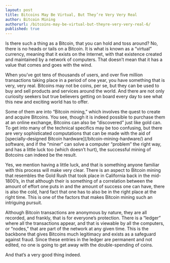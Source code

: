 ```yaml
---
layout: post
title: Bitcoins May Be Virtual, But They’re Very Very Real
author: Bitcoin Mining
authorurl: /bitcoins-may-be-virtual-but-theyre-very-very-real-6/
published: true
---
```


Is there such a thing as a Bitcoin, that you can hold and toss around? No, there is no heads or tails on a Bitcoin. It is what is known as a “virtual” currency, meaning that it exists on the Internet, with that existence created and maintained by a network of computers. That doesn’t mean that it has a value that comes and goes with the wind.
<p>
When you’ve got tens of thousands of users, and over five million transactions taking place in a period of one year, you have something that is very, very real. Bitcoins may not be coins, per se, but they can be used to buy and sell products and services around the world. And there are not only curiosity seekers but true believers getting on board every day to see what this new and exciting world has to offer.
<p>
Some of them are into “Bitcoin mining,” which involves the quest to create and acquire Bitcoins. You see, though it is indeed possible to purchase them at an online exchange, Bitcoins can also be “discovered” just like gold can. To get into many of the technical specifics may be too confusing, but there are very sophisticated computations that can be made with the aid of [specially-designed Bitcoin hardware](/bitcoin-mining-hardware/) and software, and if the “miner” can solve a computer “problem” the right way, and has a little luck too (which doesn’t hurt), the successful mining of Botcoins can indeed be the result.
<p>
Yes, we mention having a little luck, and that is something anyone familiar with this process will make very clear. There is an aspect to Bitcoin  mining that resembles the Gold Rush that took place in California back in the mid-1800’s, in that although their is something of a correlation between the amount of effort one puts in and the amount of success one can have, there is also the cold, hard fact that one has to also be in the right place at the right time. This is one of the factors that makes Bitcoin mining such an intriguing pursuit.
<p>
Although Bitcoin transactions are anonymous by nature, they are all recorded, and frankly, that is for everyone’s protection. There is a “ledger” where all the transactions appear, and that is viewable by all the computers, or “nodes,” that are part of the network at any given time. This is the backbone that gives Bitcoins much legitimacy and exists as a safeguard against fraud. Since these entries in the ledger are permanent and not edited, no one is going to get away with the double-spending of coins.
<p>
And that’s a very good thing indeed.